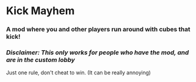 # Kick Mayhem
### A mod where you and other players run around with cubes that kick!
### *Disclaimer:  This only works for people who have the mod, and are in the custom lobby*
Just one rule, don't cheat to win. (It can be really annoying)
